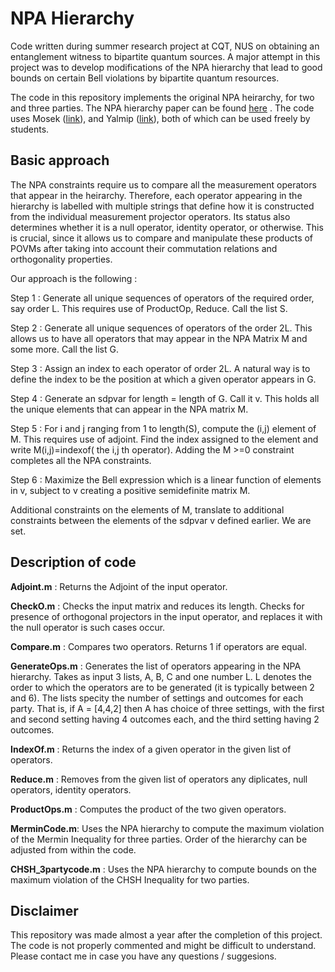 # NPA Hierarchy
Code written during summer research project at CQT, NUS on obtaining an entanglement witness to bipartite quantum sources. A major attempt in this project was to develop modifications of the NPA hierarchy that lead to good bounds on certain Bell violations by bipartite quantum resources. 

The code in this repository implements the original NPA heirarchy, for two and three parties. 
The NPA hierarchy paper can be found [here](https://iopscience.iop.org/article/10.1088/1367-2630/10/7/073013/meta) .
The code uses Mosek ([link](https://www.mosek.com/)), and Yalmip ([link](https://yalmip.github.io/)), both of which can be used freely by students. 

## Basic approach

The NPA constraints require us to compare all the measurement operators that appear in the heirarchy. Therefore, each operator appearing in the hierarchy is labelled with multiple strings that define how it is constructed from the individual measurement projector operators. Its status also determines whether it is a null operator, identity operator, or otherwise. This is crucial, since it allows us to compare and manipulate these products of POVMs after taking into account their commutation relations and orthogonality properties. 

Our approach is the following : 

Step 1 : Generate all unique sequences of operators of the required order, say order L. This requires use of ProductOp, Reduce. Call the list S.

Step 2 : Generate all unique sequences of operators of the order 2L. This allows us to have all operators that may appear in the NPA Matrix M and some more. Call the list G.

Step 3 : Assign an index to each operator of order 2L. A natural way is to define the index to be the position at which a given operator appears in G.

Step 4 : Generate an sdpvar for length = length of G. Call it v. This holds all the unique elements that can appear in the NPA matrix M. 

Step 5 : For i and j ranging from 1 to length(S), compute the (i,j) element of M. This requires use of adjoint. Find the index assigned to the element and write M(i,j)=indexof( the i,j th operator). Adding the M >=0 constraint completes all the NPA constraints.

Step 6 : Maximize the Bell expression which is a linear function of elements in v, subject to v creating a positive semidefinite matrix M. 

Additional constraints on the elements of M, translate to additional constraints between the elements of the sdpvar v defined earlier. We are set.


## Description of code 

**Adjoint.m** :   Returns the Adjoint of the input operator.

**CheckO.m** : Checks the input matrix and reduces its length. Checks for presence of orthogonal projectors in the input operator, and replaces it with the null operator is such cases occur.

**Compare.m** : Compares two operators. Returns 1 if operators are equal. 

**GenerateOps.m** : Generates the list of operators appearing in the NPA hierarchy. Takes as input 3 lists, A, B, C and one number L. L denotes the order to which the operators are to be generated (it is typically between 2 and 6). The lists specity the number of settings and outcomes for each party. That is, if A = \[4,4,2\] then A has choice of three settings, with the first and second setting having 4 outcomes each, and the third setting having 2 outcomes.  

**IndexOf.m** : Returns the index of a given operator in the given list of operators.

**Reduce.m** : Removes from the given list of operators any diplicates, null operators, identity operators. 

**ProductOps.m** : Computes the product of the two given operators. 

**MerminCode.m**: Uses the NPA hierarchy to compute the maximum violation of the Mermin Inequality for three parties. Order of the hierarchy can be adjusted from within the code.

**CHSH_3partycode.m** : Uses the NPA hierarchy to compute bounds on the maximum violation of the CHSH Inequality for two parties. 

## Disclaimer 
This repository was made almost a year after the completion of this project. The code is not properly commented and might be difficult to understand. Please contact me in case you have any questions / suggesions. 

